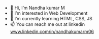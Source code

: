 - 👋 Hi, I’m Nandha kumar M
- 👀 I’m interested in Web Development
- 🌱 I’m currently learning HTML, CSS, JS
- 📫 You can reach me out at linkedin www.linkedin.com/in/nandhakumarm06
